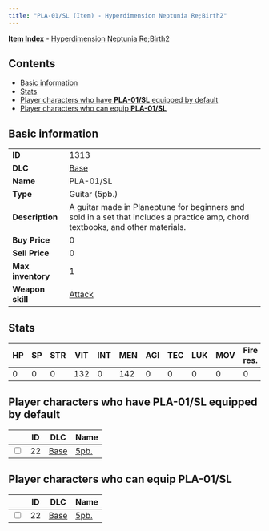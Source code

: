 ```yaml
---
title: "PLA-01/SL (Item) - Hyperdimension Neptunia Re;Birth2"
---
```


[**Item Index**](/neptunia/rb2/item/index.html) - [Hyperdimension Neptunia Re;Birth2](/neptunia/rb2)

## Contents

- [Basic information](#basic-information)
- [Stats](#stats)
- [Player characters who have **PLA-01/SL** equipped by default](#player-characters-who-have-pla-01-sl-equipped-by-default)
- [Player characters who can equip **PLA-01/SL**](#player-characters-who-can-equip-pla-01-sl)

## Basic information

|   |   |
| -- | -- |
| **ID** | 1313 |
| **DLC** | [Base](/neptunia/rb2/dlc/0-base.html) |
| **Name** | PLA-01/SL |
| **Type** | Guitar (5pb.) |
| **Description** | A guitar made in Planeptune for beginners and sold in a set that includes a practice amp, chord textbooks, and other materials. |
| **Buy Price** | 0 |
| **Sell Price** | 0 |
| **Max inventory** | 1 |
| **Weapon skill** | [Attack](/neptunia/rb2/skill/0-2401-attack.html) |

## Stats

| HP | SP | STR | VIT | INT | MEN | AGI | TEC | LUK | MOV | Fire res. | Ice res. | Wind res. | Lightning res. |
| -- | -- | --- | --- | --- | --- | --- | --- | --- | --- | --------- | -------- | --------- | -------------- |
| 0 | 0 | 0 | 132 | 0 | 142 | 0 | 0 | 0 | 0 | 0 | 0 | 0 | 0 |

## Player characters who have **PLA-01/SL** equipped by default

|    | ID | DLC | Name |
| -- | -- | --- | ---- |
| <input type="checkbox" id="rb2-player-0-22" class="trackbox" /> | 22 | [Base](/neptunia/rb2/dlc/0-base.html) | [5pb.](/neptunia/rb2/player/0-22-5pb.html) |

## Player characters who can equip **PLA-01/SL**

|    | ID | DLC | Name |
| -- | -- | --- | ---- |
| <input type="checkbox" id="rb2-player-0-22" class="trackbox" /> | 22 | [Base](/neptunia/rb2/dlc/0-base.html) | [5pb.](/neptunia/rb2/player/0-22-5pb.html) |